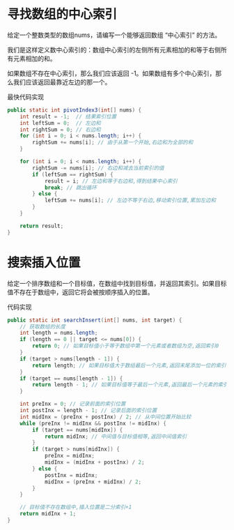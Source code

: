 # 寻找数组的中心索引

给定一个整数类型的数组nums，请编写一个能够返回数组 “中心索引” 的方法。

我们是这样定义数中心索引的：数组中心索引的左侧所有元素相加的和等于右侧所有元素相加的和。

如果数组不存在中心索引，那么我们应该返回 -1。如果数组有多个中心索引，那么我们应该返回最靠近左边的那一个。

最快代码实现

```java
public static int pivotIndex3(int[] nums) {
    int result = -1;  // 结果索引位置
    int leftSum = 0;  // 左边和
    int rightSum = 0; // 右边和
    for (int i = 0; i < nums.length; i++) {
        rightSum += nums[i]; // 由于从第一个开始,右边和为全部的和
    }

    for (int i = 0; i < nums.length; i++) {
        rightSum -= nums[i]; // 右边和减去当前索引的值
        if (leftSum == rightSum) {
            result = i; // 左边和等于右边和,得到结果中心索引
            break; // 跳出循环
        } else {
            leftSum += nums[i]; // 左边不等于右边,移动索引位置,累加左边和
        }
    }

    return result;
}
```

# 搜索插入位置

给定一个排序数组和一个目标值，在数组中找到目标值，并返回其索引。如果目标值不存在于数组中，返回它将会被按顺序插入的位置。

代码实现

```java
public static int searchInsert(int[] nums, int target) {
    // 获取数组的长度
    int length = nums.length;
    if (length == 0 || target <= nums[0]) {
        return 0; // 如果目标值小于等于数组中第一个元素或者数组为空,返回索引0
    }
    if (target > nums[length - 1]) {
        return length; // 如果目标值大于数组最后一个元素,返回末尾添加一位的索引
    }
    if (target == nums[length - 1]) {
        return length - 1; // 如果目标值等于最后一个元素,返回最后一个元素的索引
    }

    int preInx = 0; // 记录前面的索引位置
    int postInx = length - 1; // 记录后面的索引位置
    int midInx = (preInx + postInx) / 2; // 从中间位置开始比较
    while (preInx != midInx && postInx != midInx) {
        if (target == nums[midInx]) {
            return midInx; // 中间值与目标值相等,返回中间值索引
        }
        if (target > nums[midInx]) {
            preInx = midInx;
            midInx = (midInx + postInx) / 2;
        } else {
            postInx = midInx;
            midInx = (preInx + midInx) / 2;
        }
    }

    // 目标值不存在数组中,插入位置是二分索引+1
    return midInx + 1;
}
```

